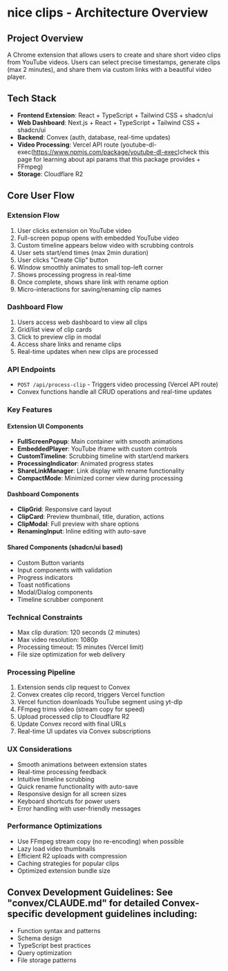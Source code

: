 # nice clips - Architecture Overview

## Project Overview
A Chrome extension that allows users to create and share short video clips from YouTube videos. Users can select precise timestamps, generate clips (max 2 minutes), and share them via custom links with a beautiful video player.

## Tech Stack
- **Frontend Extension**: React + TypeScript + Tailwind CSS + shadcn/ui
- **Web Dashboard**: Next.js + React + TypeScript + Tailwind CSS + shadcn/ui  
- **Backend**: Convex (auth, database, real-time updates)
- **Video Processing**: Vercel API route (youtube-dl-exec(https://www.npmjs.com/package/youtube-dl-exec)check this page for learning about api params that this package provides + FFmpeg) 
- **Storage**: Cloudflare R2

## Core User Flow

### Extension Flow
1. User clicks extension on YouTube video
2. Full-screen popup opens with embedded YouTube video
3. Custom timeline appears below video with scrubbing controls
4. User sets start/end times (max 2min duration)
5. User clicks "Create Clip" button
6. Window smoothly animates to small top-left corner
7. Shows processing progress in real-time
8. Once complete, shows share link with rename option
9. Micro-interactions for saving/renaming clip names

### Dashboard Flow
1. Users access web dashboard to view all clips
2. Grid/list view of clip cards
3. Click to preview clip in modal
4. Access share links and rename clips
5. Real-time updates when new clips are processed


### API Endpoints
- `POST /api/process-clip` - Triggers video processing (Vercel API route)
- Convex functions handle all CRUD operations and real-time updates

### Key Features

#### Extension UI Components
- **FullScreenPopup**: Main container with smooth animations
- **EmbeddedPlayer**: YouTube iframe with custom controls
- **CustomTimeline**: Scrubbing timeline with start/end markers
- **ProcessingIndicator**: Animated progress states
- **ShareLinkManager**: Link display with rename functionality
- **CompactMode**: Minimized corner view during processing

#### Dashboard Components  
- **ClipGrid**: Responsive card layout
- **ClipCard**: Preview thumbnail, title, duration, actions
- **ClipModal**: Full preview with share options
- **RenamingInput**: Inline editing with auto-save

#### Shared Components (shadcn/ui based)
- Custom Button variants
- Input components with validation
- Progress indicators
- Toast notifications
- Modal/Dialog components
- Timeline scrubber component

### Technical Constraints
- Max clip duration: 120 seconds (2 minutes)
- Max video resolution: 1080p
- Processing timeout: 15 minutes (Vercel limit)
- File size optimization for web delivery

### Processing Pipeline
1. Extension sends clip request to Convex
2. Convex creates clip record, triggers Vercel function
3. Vercel function downloads YouTube segment using yt-dlp
4. FFmpeg trims video (stream copy for speed)
5. Upload processed clip to Cloudflare R2
6. Update Convex record with final URLs
7. Real-time UI updates via Convex subscriptions

### UX Considerations
- Smooth animations between extension states
- Real-time processing feedback
- Intuitive timeline scrubbing
- Quick rename functionality with auto-save
- Responsive design for all screen sizes
- Keyboard shortcuts for power users
- Error handling with user-friendly messages

### Performance Optimizations
- Use FFmpeg stream copy (no re-encoding) when possible
- Lazy load video thumbnails
- Efficient R2 uploads with compression
- Caching strategies for popular clips
- Optimized extension bundle size



## Convex Development Guidelines: See "convex/CLAUDE.md" for detailed Convex-specific development guidelines including:
  - Function syntax and patterns
  - Schema design
  - TypeScript best practices
  - Query optimization
  - File storage patterns
